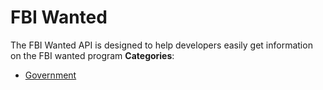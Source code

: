# FBI Wanted


The FBI Wanted API is designed to help developers easily get information on the FBI wanted program
**Categories**:

- [Government](https://github/awesome-apis/awesome-apis#government)



